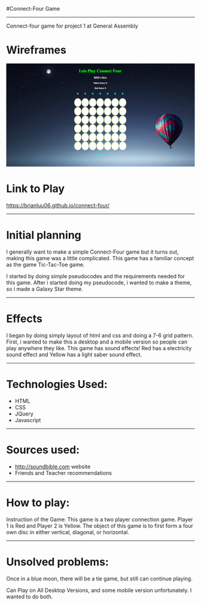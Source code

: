  #Connect-Four Game
 ____________________________________________________


 Connect-four game for project 1 at General  Assembly

# Wireframes
![Connect-Four Model](images/GameShot1.png)



# Link to Play
 https://brianluu06.github.io/connect-four/


____________________________________________________
 # Initial planning
I generally want to make a simple Connect-Four game but it turns out, making this game was a little complicated. This game has a familiar concept as the game Tic-Tac-Toe game.

I started by doing simple pseudocodes and the requirements needed for this game.
After i started doing my pseudocode, i wanted to make a theme, so i made a Galaxy Star theme.

____________________________________________________
# Effects

I began by doing simply layout of html and css and doing a 7-6 grid pattern. First, i wanted to make this a desktop and a mobile version so people can play anywhere they like.
This game has sound effects!
Red has a electricity sound effect and Yellow has a light saber sound effect.
____________________________________________________

# Technologies Used:

* HTML
* CSS
* JQuery
* Javascript
____________________________________________________

# Sources used:

* http://soundbible.com website
* Friends and Teacher recommendations
____________________________________________________

# How to play:

Instruction of the Game: This game is a two player connection game. 
Player 1 is Red and Player 2 is Yellow.
The object of this game is to first form a four own disc in either  vertical, diagonal, or horizontal.
____________________________________________________

# Unsolved problems:
 Once in a blue moon, there will be a tie game, but still can continue playing.
 
 Can Play on All Desktop Versions, and some mobile version unfortunately. I wanted to do both.
 






